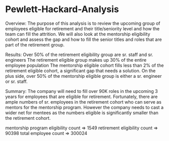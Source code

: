# Pewlett-Hackard-Analysis

Overview:
The purpose of this analysis is to review the upcoming group of employees eligible for retirement and their title/seniority level and how the team can fill the attrition. We will also look at the mentorship eligibility cohort and assess the gap and how to fill the senior titles and roles that are part of the retirement group. 

Results:
Over 50% of the retirement eligibility group are sr. staff and sr. engineers
The retirement eligible group makes up 30% of the entire employee population
The mentorship eligible cohort fills less than 2% of the retirement eligible cohort, a significant gap that needs a solution.
On the plus side, over 50% of the mentorship eligible group is either a sr. engineer or sr. staff.

Summary:
The company will need to fill over 90K roles in the upcoming 3 years for employees that are eligible for retirement. Fortunately, there are ample numbers of sr. employees in the retirement cohort who can serve as mentors for the mentorship program. However the company needs to cast a wider net for mentees as the numbers eligible is significantly smaller than the retirement cohort. 

mentorship program eligibility count => 1549
retirement eligibility count => 90398
total employee count => 300024

